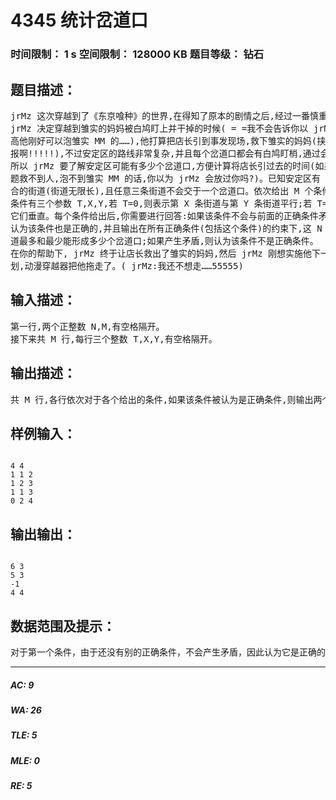 # 4345 统计岔道口   
### 时间限制： 1 s     空间限制： 128000 KB     题目等级： 钻石  
## 题目描述：  

<pre>
jrMz 这次穿越到了《东京喰种》的世界,在得知了原本的剧情之后,经过一番慎重的考虑,  
jrMz 决定穿越到雏实的妈妈被白鸠盯上并干掉的时候( = =我不会告诉你以 jrMz 一米五的身  
高他刚好可以泡雏实 MM 的……),他打算把店长引到事发现场,救下雏实的妈妈(挟恩图  
报啊!!!!!),不过安定区的路线非常复杂,并且每个岔道口都会有白鸠盯梢,通过会很麻烦,  
所以 jrMz 要了解安定区可能有多少个岔道口,方便计算将店长引过去的时间(如果出了问  
题救不到人,泡不到雏实 MM 的话,你以为 jrMz 会放过你吗?)。已知安定区有 N 条不重  
合的街道(街道无限长),且任意三条街道不会交于一个岔道口。依次给出 M 个条件,每个  
条件有三个参数 T,X,Y,若 T=0,则表示第 X 条街道与第 Y 条街道平行;若 T=1,则表示  
它们垂直。每个条件给出后,你需要进行回答:如果该条件不会与前面的正确条件矛盾,则  
认为该条件也是正确的,并且输出在所有正确条件(包括这个条件)的约束下,这 N 条街  
道最多和最少能形成多少个岔道口;如果产生矛盾,则认为该条件不是正确条件。  
在你的帮助下, jrMz 终于让店长救出了雏实的妈妈,然后 jrMz 刚想实施他下一个邪恶的计  
划,动漫穿越器把他拖走了。( jrMz:我还不想走……55555)
</pre>
  
  
## 输入描述：  

<pre>
第一行,两个正整数 N,M,有空格隔开。  
接下来共 M 行,每行三个整数 T,X,Y,有空格隔开。
</pre>
  
  
## 输出描述：  

<pre>
共 M 行,各行依次对于各个给出的条件,如果该条件被认为是正确条件,则输出两个数,分别为这 N 条直线形成的交点数的最大值和最小值,有空格隔开;否则, 该行仅有一个数-1。
</pre>
  
  
## 样例输入：  

<pre><code>
4 4  
1 1 2  
1 2 3  
1 1 3  
0 2 4
</code></pre>
  
  
## 输出输出：  

<pre><code>
6 3  
5 3  
-1  
4 4
</code></pre>
  
  
## 数据范围及提示：  

<pre>
对于第一个条件，由于还没有别的正确条件，不会产生矛盾，因此认为它是正确的。此时交点最多（ 6 个）的情况：交点最少（ 3 个）的情况：对于第二个条件，不会与第一个条件产生矛盾，因此认为它是正确条件，并且能得到第 1条直线与第 3 条直线是平行的。则此时交点最多（ 5 个）的情况：交点最少（ 3 个）的情况：对于第三个条件，因为已经能够推理出第 1 条直线与第 3 条直线平行，它们不可能同时垂直，产生矛盾，因此不认为这个条件是正确的。对于第四个条件，它不会与前面的正确条件产生矛盾，认为它是正确的。这时四条街道形成的交点只能是 4 个：数据范围：
</pre>
  
  
***  

##### AC: 9  
##### WA: 26  
##### TLE: 5  
##### MLE: 0  
##### RE: 5  
